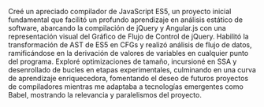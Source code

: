 Creé un apreciado compilador de JavaScript ES5, un proyecto inicial fundamental que facilitó un profundo aprendizaje en análisis estático de software, abarcando la compilación de jQuery y Angular.js con una representación visual del Gráfico de Flujo de Control de jQuery. Habilitó la transformación de AST de ES5 en CFGs y realizó análisis de flujo de datos, ramificándose en la derivación de valores de variables en cualquier punto del programa. Exploré optimizaciones de tamaño, incursioné en SSA y desenrollado de bucles en etapas experimentales, culminando en una curva de aprendizaje enriquecedora, fomentando el deseo de futuros proyectos de compiladores mientras me adaptaba a tecnologías emergentes como Babel, mostrando la relevancia y paralelismos del proyecto.
